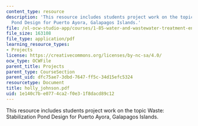 ```yaml
---
content_type: resource
description: 'This resource includes students project work on the topic Waste: Stabilization
  Pond Design for Puerto Ayora, Galapagos Islands.'
file: /ol-ocw-studio-app/courses/1-85-water-and-wastewater-treatment-engineering-spring-2006/1e140c7be0774ca2f0e31f8dacd89c12_holly_johnson.pdf
file_size: 163108
file_type: application/pdf
learning_resource_types:
- Projects
license: https://creativecommons.org/licenses/by-nc-sa/4.0/
ocw_type: OCWFile
parent_title: Projects
parent_type: CourseSection
parent_uid: dfc75ae7-3dbd-7647-ff5c-34d15efc5324
resourcetype: Document
title: holly_johnson.pdf
uid: 1e140c7b-e077-4ca2-f0e3-1f8dacd89c12
---
```

This resource includes students project work on the topic Waste: Stabilization Pond Design for Puerto Ayora, Galapagos Islands.